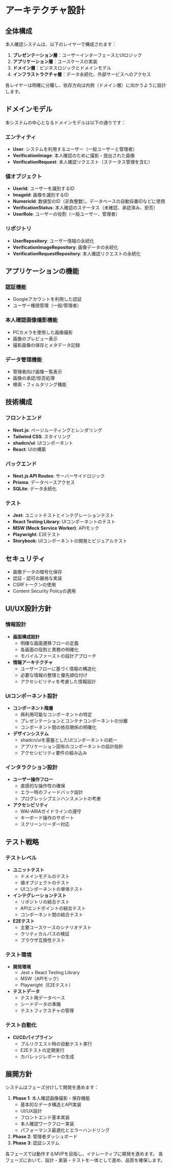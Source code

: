 # アーキテクチャ設計

## 全体構成

本人確認システムは、以下のレイヤーで構成されます：

1. **プレゼンテーション層**：ユーザーインターフェースとUIロジック
2. **アプリケーション層**：ユースケースの実装
3. **ドメイン層**：ビジネスロジックとドメインモデル
4. **インフラストラクチャ層**：データ永続化、外部サービスへのアクセス

各レイヤーは明確に分離し、依存方向は内側（ドメイン層）に向かうように設計します。

## ドメインモデル

本システムの中心となるドメインモデルは以下の通りです：

### エンティティ
- **User**: システムを利用するユーザー（一般ユーザーと管理者）
- **VerificationImage**: 本人確認のために撮影・提出された画像
- **VerificationRequest**: 本人確認リクエスト（ステータス管理を含む）

### 値オブジェクト
- **UserId**: ユーザーを識別するID
- **ImageId**: 画像を識別するID
- **NumericId**: 数値型のID（非負整数）。データベースの自動採番IDなどに使用
- **VerificationStatus**: 本人確認のステータス（未確認、承認済み、拒否）
- **UserRole**: ユーザーの役割（一般ユーザー、管理者）

### リポジトリ
- **UserRepository**: ユーザー情報の永続化
- **VerificationImageRepository**: 画像データの永続化
- **VerificationRequestRepository**: 本人確認リクエストの永続化

## アプリケーションの機能

### 認証機能
- Googleアカウントを利用した認証
- ユーザー権限管理（一般/管理者）

### 本人確認画像撮影機能
- PCカメラを使用した画像撮影
- 画像のプレビュー表示
- 撮影画像の保存とメタデータ記録

### データ管理機能
- 管理者向け画像一覧表示
- 画像の承認/拒否処理
- 検索・フィルタリング機能

## 技術構成

### フロントエンド
- **Next.js**: ページルーティングとレンダリング
- **Tailwind CSS**: スタイリング
- **shadcn/ui**: UIコンポーネント
- **React**: UIの構築

### バックエンド
- **Next.js API Routes**: サーバーサイドロジック
- **Prisma**: データベースアクセス
- **SQLite**: データ永続化

### テスト
- **Jest**: ユニットテストとインテグレーションテスト
- **React Testing Library**: UIコンポーネントのテスト
- **MSW (Mock Service Worker)**: APIモック
- **Playwright**: E2Eテスト
- **Storybook**: UIコンポーネントの開発とビジュアルテスト

## セキュリティ

- 画像データの暗号化保存
- 認証・認可の厳格な実装
- CSRFトークンの使用
- Content Security Policyの適用

## UI/UX設計方針
### 情報設計
- **画面構成設計**
  - 明確な画面遷移フローの定義
  - 各画面の役割と責務の明確化
  - モバイルファーストの設計アプローチ
- **情報アーキテクチャ**
  - ユーザーフローに基づく情報の構造化
  - 必要な情報の整理と優先順位付け
  - アクセシビリティを考慮した情報設計

### UIコンポーネント設計
- **コンポーネント階層**
  - 再利用可能なコンポーネントの特定
  - プレゼンテーションとコンテナコンポーネントの分離
  - コンポーネント間の依存関係の明確化
- **デザインシステム**
  - shadcn/uiを基盤としたUIコンポーネントの統一
  - アプリケーション固有のコンポーネントの設計指針
  - アクセシビリティ要件の組み込み

### インタラクション設計
- **ユーザー操作フロー**
  - 直感的な操作性の確保
  - エラー時のフィードバック設計
  - プログレッシブエンハンスメントの考慮
- **アクセシビリティ**
  - WAI-ARIAガイドラインの遵守
  - キーボード操作のサポート
  - スクリーンリーダー対応

## テスト戦略
### テストレベル
- **ユニットテスト**
  - ドメインモデルのテスト
  - 値オブジェクトのテスト
  - UIコンポーネントの単体テスト
- **インテグレーションテスト**
  - リポジトリの結合テスト
  - APIエンドポイントの結合テスト
  - コンポーネント間の結合テスト
- **E2Eテスト**
  - 主要ユースケースのシナリオテスト
  - クリティカルパスの検証
  - ブラウザ互換性テスト

### テスト環境
- **開発環境**
  - Jest + React Testing Library
  - MSW（APIモック）
  - Playwright（E2Eテスト）
- **テストデータ**
  - テスト用データベース
  - シードデータの準備
  - テストフィクスチャの管理

### テスト自動化
- **CI/CDパイプライン**
  - プルリクエスト時の自動テスト実行
  - E2Eテストの定期実行
  - カバレッジレポートの生成

## 展開方針

システムはフェーズ分けして開発を進めます：

1. **Phase 1**: 本人確認画像撮影・保存機能
   - 基本的なデータ構造とAPI実装
   - UI/UX設計
   - フロントエンド基本実装
   - 本人確認ワークフロー実装
   - パフォーマンス最適化とエラーハンドリング
2. **Phase 2**: 管理者ダッシュボード
3. **Phase 3**: 認証システム

各フェーズでは動作するMVPを目指し、イテレーティブに開発を進めます。
各フェーズにおいて、設計・実装・テストを一体として進め、品質を確保します。